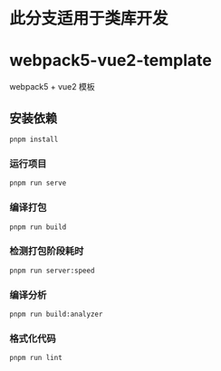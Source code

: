# 此分支适用于类库开发

# webpack5-vue2-template

webpack5 + vue2 模板

## 安装依赖

```
pnpm install
```

### 运行项目

```
pnpm run serve
```

### 编译打包

```
pnpm run build
```

### 检测打包阶段耗时

```
pnpm run server:speed
```

### 编译分析

```
pnpm run build:analyzer
```

### 格式化代码

```
pnpm run lint
```
